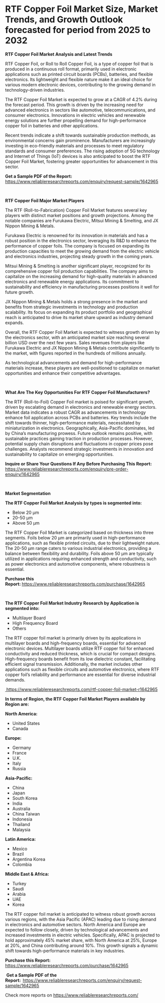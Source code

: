 <p><h1>RTF Copper Foil Market Size, Market Trends, and Growth Outlook forecasted for period from 2025 to 2032</h1></p><p><strong>RTF Copper Foil Market Analysis and Latest Trends</strong></p>
<p><p>RTF Copper Foil, or Roll to Roll Copper Foil, is a type of copper foil that is produced in a continuous roll format, primarily used in electronic applications such as printed circuit boards (PCBs), batteries, and flexible electronics. Its lightweight and flexible nature make it an ideal choice for various modern electronic devices, contributing to the growing demand in technology-driven industries.</p><p>The RTF Copper Foil Market is expected to grow at a CAGR of 4.2% during the forecast period. This growth is driven by the increasing need for advanced electronics in sectors like automotive, telecommunications, and consumer electronics. Innovations in electric vehicles and renewable energy solutions are further propelling demand for high-performance copper foil in batteries and other applications.</p><p>Recent trends indicate a shift towards sustainable production methods, as environmental concerns gain prominence. Manufacturers are increasingly investing in eco-friendly materials and processes to meet regulatory standards and consumer preferences. The rising adoption of 5G technology and Internet of Things (IoT) devices is also anticipated to boost the RTF Copper Foil Market, fostering greater opportunities for advancement in this sector.</p></p>
<p><strong>Get a Sample PDF of the Report:&nbsp;</strong> <a href="https://www.reliableresearchreports.com/enquiry/request-sample/1642965?utm_campaign=41&utm_medium=2&utm_source=Github&utm_content=ia&utm_term=30012025&utm_id=rtf-copper-foil">https://www.reliableresearchreports.com/enquiry/request-sample/1642965</a></p>
<p>&nbsp;</p>
<p><strong>RTF Copper Foil Major Market Players</strong></p>
<p><p>The RTF (Roll-to-Fabrication) Copper Foil Market features several key players with distinct market positions and growth projections. Among the notable companies are Furukawa Electric, Mitsui Mining & Smelting, and JX Nippon Mining & Metals. </p><p>Furukawa Electric is renowned for its innovation in materials and has a robust position in the electronics sector, leveraging its R&D to enhance the performance of copper foils. The company is focused on expanding its production capacities to meet the growing demand from the electric vehicle and electronics industries, projecting steady growth in the coming years.</p><p>Mitsui Mining & Smelting is another significant player, recognized for its comprehensive copper foil production capabilities. The company aims to capitalize on the increasing demand for high-quality materials in advanced electronics and renewable energy applications. Its commitment to sustainability and efficiency in manufacturing processes positions it well for future growth.</p><p>JX Nippon Mining & Metals holds a strong presence in the market and benefits from strategic investments in technology and production scalability. Its focus on expanding its product portfolio and geographical reach is anticipated to drive its market share upward as industry demand expands.</p><p>Overall, the RTF Copper Foil Market is expected to witness growth driven by the electronics sector, with an anticipated market size reaching several billion USD over the next few years. Sales revenues from players like Furukawa Electric and JX Nippon Mining & Metals contribute significantly to the market, with figures reported in the hundreds of millions annually. </p><p>As technological advancements and demand for high-performance materials increase, these players are well-positioned to capitalize on market opportunities and enhance their competitive advantages.</p></p>
<p>&nbsp;</p>
<p><strong>What Are The Key Opportunities For RTF Copper Foil Manufacturers?</strong></p>
<p><p>The RTF (Roll-to-Foil) Copper Foil market is poised for significant growth, driven by escalating demand in electronics and renewable energy sectors. Market data indicates a robust CAGR as advancements in technology enhance foil application across PCBs and batteries. Key trends include the shift towards thinner, high-performance materials, necessitated by miniaturization in electronics. Geographically, Asia-Pacific dominates, led by China’s manufacturing prowess. Future outlook remains positive, with sustainable practices gaining traction in production processes. However, potential supply chain disruptions and fluctuations in copper prices pose challenges. Analysts recommend strategic investments in innovation and sustainability to capitalize on emerging opportunities.</p></p>
<p><strong>Inquire or Share Your Questions If Any Before Purchasing This Report:</strong> <a href="https://www.reliableresearchreports.com/enquiry/pre-order-enquiry/1642965?utm_campaign=41&utm_medium=2&utm_source=Github&utm_content=ia&utm_term=30012025&utm_id=rtf-copper-foil">https://www.reliableresearchreports.com/enquiry/pre-order-enquiry/1642965</a></p>
<p>&nbsp;</p>
<p><strong>Market Segmentation</strong></p>
<p><strong>The RTF Copper Foil Market Analysis by types is segmented into:</strong></p>
<p><ul><li>Below 20 μm</li><li>20-50 μm</li><li>Above 50 μm</li></ul></p>
<p><p>The RTF Copper Foil Market is categorized based on thickness into three segments. Foils below 20 μm are primarily used in high-performance applications, such as flexible printed circuits, due to their lightweight nature. The 20-50 μm range caters to various industrial electronics, providing a balance between flexibility and durability. Foils above 50 μm are typically utilized in applications requiring enhanced strength and conductivity, such as power electronics and automotive components, where robustness is essential.</p></p>
<p><strong>Purchase this Report:&nbsp;</strong><a href="https://www.reliableresearchreports.com/purchase/1642965?utm_campaign=41&utm_medium=2&utm_source=Github&utm_content=ia&utm_term=30012025&utm_id=rtf-copper-foil">https://www.reliableresearchreports.com/purchase/1642965</a></p>
<p>&nbsp;</p>
<p><strong>The RTF Copper Foil Market Industry Research by Application is segmented into:</strong></p>
<p><ul><li>Multilayer Board</li><li>High Frequency Board</li><li>Others</li></ul></p>
<p><p>The RTF copper foil market is primarily driven by its applications in multilayer boards and high-frequency boards, essential for advanced electronic devices. Multilayer boards utilize RTF copper foil for enhanced conductivity and reduced thickness, which is crucial for compact designs. High-frequency boards benefit from its low dielectric constant, facilitating efficient signal transmission. Additionally, the market includes other applications such as flexible circuits and automotive electronics, where RTF copper foil’s reliability and performance are essential for diverse industrial demands.</p></p>
<p><a href="https://www.reliableresearchreports.com/rtf-copper-foil-market-r1642965?utm_campaign=41&utm_medium=2&utm_source=Github&utm_content=ia&utm_term=30012025&utm_id=rtf-copper-foil">&nbsp;https://www.reliableresearchreports.com/rtf-copper-foil-market-r1642965</a></p>
<p><strong>In terms of Region, the RTF Copper Foil Market Players available by Region are:</strong></p>
<p>
    <p> <strong> North America: </strong>
        <ul>
            <li>United States</li>
            <li>Canada</li>
        </ul>
        </p> 
    <p> <strong> Europe: </strong>
        <ul>
            <li>Germany</li>
            <li>France</li>
            <li>U.K.</li>
            <li>Italy</li>
            <li>Russia</li>
        </ul>
        </p> 
    <p> <strong> Asia-Pacific: </strong>
        <ul>
            <li>China</li>
            <li>Japan</li>
            <li>South Korea</li>
            <li>India</li>
            <li>Australia</li>
            <li>China Taiwan</li>
            <li>Indonesia</li>
            <li>Thailand</li>
            <li>Malaysia</li>
        </ul>
        </p> 
    <p> <strong> Latin America: </strong>
        <ul>
            <li>Mexico</li>
            <li>Brazil</li>
            <li>Argentina Korea</li>
            <li>Colombia</li>
        </ul>
        </p> 
    <p> <strong> Middle East & Africa: </strong>
        <ul>
            <li>Turkey</li>
            <li>Saudi</li>
            <li>Arabia</li>
            <li>UAE</li>
            <li>Korea</li>
        </ul>
    </p>
    </p>
<p><p>The RTF copper foil market is anticipated to witness robust growth across various regions, with the Asia Pacific (APAC) leading due to rising demand in electronics and automotive sectors. North America and Europe are expected to follow closely, driven by technological advancements and increased investments in electric vehicles. Specifically, APAC is projected to hold approximately 45% market share, with North America at 25%, Europe at 20%, and China contributing around 10%. This growth signals a dynamic shift towards high-performance materials in key industries.</p></p>
<p><strong>Purchase this Report: </strong><a href="https://www.reliableresearchreports.com/purchase/1642965?utm_campaign=41&utm_medium=2&utm_source=Github&utm_content=ia&utm_term=30012025&utm_id=rtf-copper-foil">https://www.reliableresearchreports.com/purchase/1642965</a></p>
<p>&nbsp;<strong>Get a Sample PDF of the Report:&nbsp;&nbsp;</strong><a href="https://www.reliableresearchreports.com/enquiry/request-sample/1642965?utm_campaign=41&utm_medium=2&utm_source=Github&utm_content=ia&utm_term=30012025&utm_id=rtf-copper-foil">https://www.reliableresearchreports.com/enquiry/request-sample/1642965</a></p>
<p><strong></strong></p>
<p>Check more reports on <a href="https://www.reliableresearchreports.com/?utm_campaign=41&utm_medium=2&utm_source=Github&utm_content=ia&utm_term=30012025&utm_id=rtf-copper-foil">https://www.reliableresearchreports.com/</a></p>